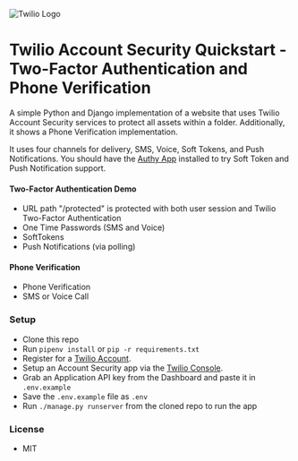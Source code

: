 ![Twilio Logo](./twilio_logo_red.png)
# Twilio Account Security Quickstart - Two-Factor Authentication and Phone Verification

A simple Python and Django implementation of a website that uses Twilio Account Security services to protect all assets within a folder. Additionally, it shows a Phone Verification implementation.

It uses four channels for delivery, SMS, Voice, Soft Tokens, and Push Notifications. You should have the [Authy App](https://authy.com/download/) installed to try Soft Token and Push Notification support.

#### Two-Factor Authentication Demo
- URL path "/protected" is protected with both user session and Twilio Two-Factor Authentication
- One Time Passwords (SMS and Voice)
- SoftTokens
- Push Notifications (via polling)

#### Phone Verification
- Phone Verification
- SMS or Voice Call

### Setup
- Clone this repo
- Run `pipenv install` or `pip -r requirements.txt`
- Register for a [Twilio Account](https://www.twilio.com/).
- Setup an Account Security app via the [Twilio Console](https://twilio.com/console).
- Grab an Application API key from the Dashboard and paste it in `.env.example`
- Save the `.env.example` file as `.env`
- Run `./manage.py runserver` from the cloned repo to run the app

### License
- MIT